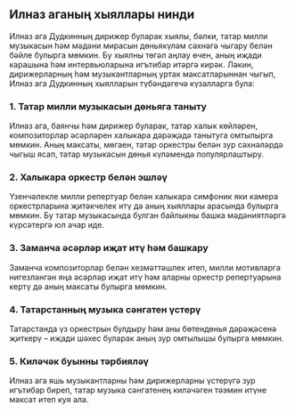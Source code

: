 ## Илназ аганың хыяллары нинди

Илназ ага Дудкинның дирижер буларак хыялы, бәлки, татар милли музыкасын һәм мәдәни мирасын дөньякүләм сәхнәгә чыгару белән бәйле булырга мөмкин. Бу хыялны төгәл аңлау өчен, аның иҗади карашына һәм интервьюларына игътибар итәргә кирәк. Ләкин, дирижерларның һәм музыкантларның уртак максатларыннан чыгып, Илназ ага Дудкинның хыялларын түбәндәгечә күзалларга була:

### 1. **Татар милли музыкасын дөньяга таныту**  
   Илназ ага, баянчы һәм дирижер буларак, татар халык көйләрен, композиторлар әсәрләрен халыкара дәрәҗәдә танытуга омтылырга мөмкин. Аның максаты, мөгаен, татар оркестры белән зур сәхнәләрдә чыгыш ясап, татар музыкасын дөнья күләмендә популярлаштыру.

### 2. **Халыкара оркестр белән эшләү**  
   Үзенчәлекле милли репертуар белән халыкара симфоник яки камера оркестрларына җитәкчелек итү дә аның хыяллары арасында булырга мөмкин. Бу татар музыкасында булган байлыкны башка мәдәниятләргә күрсәтергә юл ачар иде.

### 3. **Заманча әсәрләр иҗат итү һәм башкару**  
   Заманча композиторлар белән хезмәттәшлек итеп, милли мотивларга нигезләнгән яңа әсәрләр иҗат итү һәм аларны оркестр репертуарына кертү дә аның максаты булырга мөмкин.

### 4. **Татарстанның музыка сәнгатен үстерү**  
   Татарстанда үз оркестрын булдыру һәм аны бөтендөнья дәрәҗәсенә җиткерү – иҗади шәхес буларак аның зур омтылышы булырга мөмкин.

### 5. **Киләчәк буынны тәрбияләү**  
   Илназ ага яшь музыкантларны һәм дирижерларны үстерүгә зур игътибар биреп, татар музыка сәнгатенең киләчәген тәэмин итүне максат итеп куя ала.

